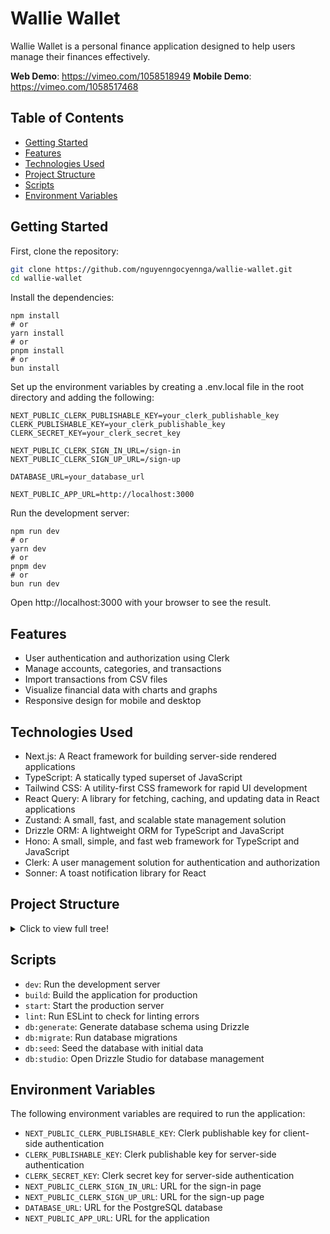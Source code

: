 # Wallie Wallet

Wallie Wallet is a personal finance application designed to help users manage their finances effectively.

**Web Demo**: https://vimeo.com/1058518949
**Mobile Demo**: https://vimeo.com/1058517468

## Table of Contents

- [Getting Started](#getting-started)
- [Features](#features)
- [Technologies Used](#technologies-used)
- [Project Structure](#project-structure)
- [Scripts](#scripts)
- [Environment Variables](#environment-variables)

## Getting Started

First, clone the repository:
```bash
git clone https://github.com/nguyenngocyennga/wallie-wallet.git
cd wallie-wallet
```

Install the dependencies:
```
npm install
# or
yarn install
# or
pnpm install
# or
bun install
```

Set up the environment variables by creating a .env.local file in the root directory and adding the following:
```
NEXT_PUBLIC_CLERK_PUBLISHABLE_KEY=your_clerk_publishable_key
CLERK_PUBLISHABLE_KEY=your_clerk_publishable_key
CLERK_SECRET_KEY=your_clerk_secret_key

NEXT_PUBLIC_CLERK_SIGN_IN_URL=/sign-in
NEXT_PUBLIC_CLERK_SIGN_UP_URL=/sign-up

DATABASE_URL=your_database_url

NEXT_PUBLIC_APP_URL=http://localhost:3000
```

Run the development server:
```
npm run dev
# or
yarn dev
# or
pnpm dev
# or
bun run dev
```

Open http://localhost:3000 with your browser to see the result.

## Features
* User authentication and authorization using Clerk
* Manage accounts, categories, and transactions
* Import transactions from CSV files
* Visualize financial data with charts and graphs
* Responsive design for mobile and desktop

## Technologies Used
* Next.js: A React framework for building server-side rendered applications
* TypeScript: A statically typed superset of JavaScript
* Tailwind CSS: A utility-first CSS framework for rapid UI development
* React Query: A library for fetching, caching, and updating data in React applications
* Zustand: A small, fast, and scalable state management solution
* Drizzle ORM: A lightweight ORM for TypeScript and JavaScript
* Hono: A small, simple, and fast web framework for TypeScript and JavaScript
* Clerk: A user management solution for authentication and authorization
* Sonner: A toast notification library for React

## Project Structure
<details>

  <summary>Click to view full tree!</summary>

    ```

    .
    ├── app/
    │   ├── (auth)/
    │   │   ├── sign-in/
    │   │   │   └── [[...sign-in]]/
    │   │   │       └── page.tsx
    │   │   ├── sign-up/
    │   │   │   └── [[...sign-up]]/
    │   │   │       └── page.tsx
    │   ├── (dashboard)/
    │   │   ├── accounts/
    │   │   │   └── page.tsx
    │   │   ├── categories/
    │   │   │   └── page.tsx
    │   │   ├── transactions/
    │   │   │   └── page.tsx
    │   │   ├── layout.tsx
    │   │   └── page.tsx
    │   ├── api/
    │   │   ├── [[...route]]/
    │   │   │   └── route.ts
    │   │   ├── accounts.ts
    │   │   ├── categories.ts
    │   │   ├── summary.ts
    │   │   └── transactions.ts
    │   ├── globals.css
    │   ├── layout.tsx
    │   └── page.tsx
    ├── components/
    │   ├── ui/
    │   │   ├── button.tsx
    │   │   ├── card.tsx
    │   │   ├── form.tsx
    │   │   ├── input.tsx
    │   │   ├── label.tsx
    │   │   ├── select.tsx
    │   │   ├── sheet.tsx
    │   │   ├── skeleton.tsx
    │   │   └── textarea.tsx
    │   ├── account-filter.tsx
    │   ├── actions.tsx
    │   ├── amount-input.tsx
    │   ├── badge.tsx
    │   ├── bar-variant.tsx
    │   ├── calendar.tsx
    │   ├── category-column.tsx
    │   ├── category-tooltip.tsx
    │   ├── chart.tsx
    │   ├── custom-tooltip.tsx
    │   ├── data-card.tsx
    │   ├── data-charts.tsx
    │   ├── data-grid.tsx
    │   ├── data-table.tsx
    │   ├── date-filter.tsx
    │   ├── date-picker.tsx
    │   ├── dialog.tsx
    │   ├── dropdown-menu.tsx
    │   ├── filters.tsx
    │   ├── header-logo.tsx
    │   ├── header.tsx
    │   ├── import-card.tsx
    │   ├── import-table.tsx
    │   ├── line-variant.tsx
    │   ├── navigation.tsx
    │   ├── pie-variant.tsx
    │   ├── radar-variant.tsx
    │   ├── radial-variant.tsx
    │   ├── select.tsx
    │   ├── separator.tsx
    │   ├── spending-pie.tsx
    │   ├── table-head-select.tsx
    │   ├── table.tsx
    │   ├── tooltip.tsx
    │   ├── upload-button.tsx
    │   └── welcome-msg.tsx
    ├── db/
    │   ├── drizzle.config.ts
    │   ├── schema.ts
    │   └── seed.ts
    ├── drizzle/
    │   ├── 0000_aromatic_boomerang.sql
    │   ├── 0001_peaceful_namorita.sql
    │   ├── 0002_material_ulik.sql
    │   ├── 0003_black_stryfe.sql
    │   ├── 0003_snapshot.json
    │   ├── 0002_snapshot.json
    │   ├── 0001_snapshot.json
    │   ├── 0000_snapshot.json
    │   └── _journal.json
    ├── hooks/
    │   ├── use-bulk-create-transactions.ts
    │   ├── use-bulk-delete-accounts.ts
    │   ├── use-bulk-delete-categories.ts
    │   ├── use-bulk-delete-transactions.ts
    │   ├── use-confirm.tsx
    │   ├── use-create-account.ts
    │   ├── use-create-category.ts
    │   ├── use-create-transaction.ts
    │   ├── use-delete-account.ts
    │   ├── use-delete-category.ts
    │   ├── use-delete-transaction.ts
    │   ├── use-edit-account.ts
    │   ├── use-edit-category.ts
    │   ├── use-edit-transaction.ts
    │   ├── use-get-account.ts
    │   ├── use-get-accounts.ts
    │   ├── use-get-categories.ts
    │   ├── use-get-category.ts
    │   ├── use-get-summary.ts
    │   ├── use-get-transaction.ts
    │   ├── use-get-transactions.ts
    │   ├── use-new-account.ts
    │   ├── use-new-category.ts
    │   ├── use-new-transaction.ts
    │   ├── use-open-accounts.ts
    │   ├── use-open-categories.ts
    │   ├── use-open-transaction.ts
    │   └── use-select-account.tsx
    ├── lib/
    │   ├── hono.ts
    │   ├── utils.ts
    │   └── drizzle.ts
    ├── middleware.ts
    ├── next.config.ts
    ├── package.json
    ├── package-lock.json
    ├── postcss.config.mjs
    ├── public/
    │   ├── logo.svg
    │   └── favicon.ico
    ├── README.md
    ├── tailwind.config.ts
    ├── tsconfig.json
    └── .gitignore

    ```

</details>

## Scripts
* `dev`: Run the development server
* `build`: Build the application for production
* `start`: Start the production server
* `lint`: Run ESLint to check for linting errors
* `db:generate`: Generate database schema using Drizzle
* `db:migrate`: Run database migrations
* `db:seed`: Seed the database with initial data
* `db:studio`: Open Drizzle Studio for database management

## Environment Variables
The following environment variables are required to run the application:

* `NEXT_PUBLIC_CLERK_PUBLISHABLE_KEY`: Clerk publishable key for client-side authentication
* `CLERK_PUBLISHABLE_KEY`: Clerk publishable key for server-side authentication
* `CLERK_SECRET_KEY`: Clerk secret key for server-side authentication
* `NEXT_PUBLIC_CLERK_SIGN_IN_URL`: URL for the sign-in page
* `NEXT_PUBLIC_CLERK_SIGN_UP_URL`: URL for the sign-up page
* `DATABASE_URL`: URL for the PostgreSQL database
* `NEXT_PUBLIC_APP_URL`: URL for the application
